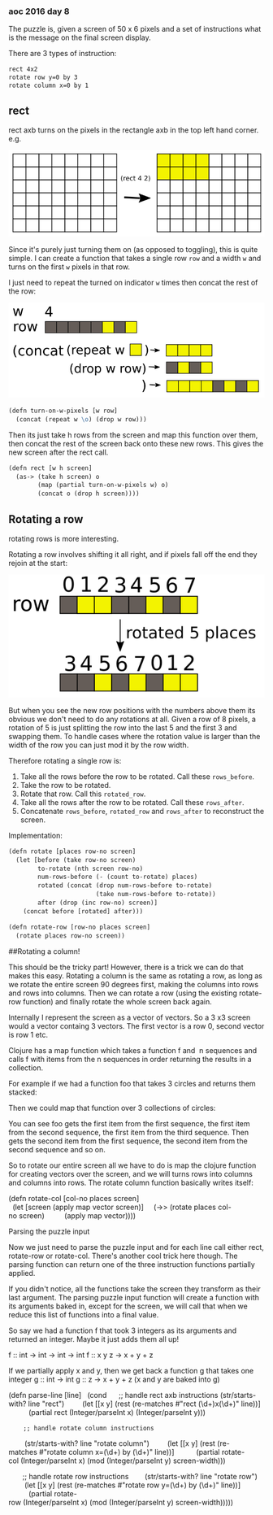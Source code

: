 ### aoc 2016 day 8

The puzzle is, given a screen of 50 x 6 pixels and a set of instructions what is the message on the final screen display.

There are 3 types of instruction:

```
rect 4x2
rotate row y=0 by 3
rotate column x=0 by 1
```

## rect

rect axb turns on the pixels in the rectangle axb in the top left hand corner. e.g.

![Image of Rect](https://github.com/stuartstein777/solution-notes/blob/main/fig1.png)

Since it's purely just turning them on (as opposed to toggling), this is quite simple. I can create a function that takes a single row `row` and a width `w` and turns on the first `w` pixels in that row.

I just need to repeat the turned on indicator `w` times then concat the rest of the row:

![Image of repeating and concating](https://github.com/stuartstein777/solution-notes/blob/main/fig2.png)


```clojure
(defn turn-on-w-pixels [w row]
  (concat (repeat w \o) (drop w row)))
```

Then its just take h rows from the screen and map this function over them, then concat the rest of the screen back onto these new rows. This gives the new screen after the rect call.

```clojure
(defn rect [w h screen]
  (as-> (take h screen) o
        (map (partial turn-on-w-pixels w) o)
        (concat o (drop h screen))))
```

## Rotating a row

rotating rows is more interesting.

Rotating a row involves shifting it all right, and if pixels fall off the end they rejoin at the start:

![Image of rotating a row](https://github.com/stuartstein777/solution-notes/blob/main/fig3.png)


But when you see the new row positions with the numbers above them its obvious we don't need to do any rotations at all.
Given a row of 8 pixels, a rotation of 5 is just splitting the row into the last 5 and the first 3 and swapping them.
To handle cases where the rotation value is larger than the width of the row you can just mod it by the row width.

Therefore rotating a single row is:

1) Take all the rows before the row to be rotated. Call these `rows_before`.
2) Take the row to be rotated.
3) Rotate that row. Call this `rotated_row`.
4) Take all the rows after the row to be rotated. Call these `rows_after`.
5) Concatenate `rows_before`, `rotated_row` and `rows_after` to reconstruct the screen.

Implementation:
```clojure
(defn rotate [places row-no screen]
  (let [before (take row-no screen)
        to-rotate (nth screen row-no)
        num-rows-before (- (count to-rotate) places)
        rotated (concat (drop num-rows-before to-rotate)
                        (take num-rows-before to-rotate))
        after (drop (inc row-no) screen)]
    (concat before [rotated] after)))
```

```clojure
(defn rotate-row [row-no places screen]
  (rotate places row-no screen))
```

##Rotating a column!

This should be the tricky part! However, there is a trick we can do that makes this easy.
Rotating a column is the same as rotating a row, as long as we rotate the entire screen 90 degrees first, making the columns into rows and rows into columns. Then we can rotate a row (using the existing rotate-row function) and finally rotate the whole screen back again.

Internally I represent the screen as a vector of vectors. So a 3 x3 screen would a vector containg 3 vectors.
The first vector is a row 0, second vector is row 1 etc.




Clojure has a map function which takes a function f and  n sequences and calls f with items from the n sequences in order returning the results in a collection.

For example if we had a function foo that takes 3 circles and returns them stacked:



Then we could map that function over 3 collections of circles:




You can see foo gets the first item from the first sequence, the first item from the second sequence, the first item from the third sequence. Then gets the second item from the first sequence, the second item from the second sequence and so on.

So to rotate our entire screen all we have to do is map the clojure function for creating vectors over the screen, and we will turns rows into columns and columns into rows. The rotate column function basically writes itself:

(defn rotate-col [col-no places screen]
  (let [screen (apply map vector screen)]
    (->> (rotate places col-no screen)
         (apply map vector))))



Parsing the puzzle input

Now we just need to parse the puzzle input and for each line call either rect, rotate-row or rotate-col. There's another cool trick here though. The parsing function can return one of the three instruction functions partially applied.

If you didn't notice, all the functions take the screen they transform as their last argument. The parsing puzzle input function will create a function with its arguments baked in, except for the screen, we will call that when we reduce this list of functions into a final value.

So say we had a function f that took 3 integers as its arguments and returned an integer. Maybe it just adds them all up!


f :: int -> int -> int -> int
f :: x y z -> x + y + z

If we partially apply x and y, then we get back a function g that takes one integer
g :: int -> int
g :: z -> x + y + z (x and y are baked into g)

(defn parse-line [line]
  (cond 
        ;; handle rect axb instructions
        (str/starts-with? line "rect")
        (let [[x y] (rest (re-matches #"rect (\d+)x(\d+)" line))]
          (partial rect (Integer/parseInt x) (Integer/parseInt y)))

        ;; handle rotate column instructions
        (str/starts-with? line "rotate column")
        (let [[x y] (rest (re-matches #"rotate column x=(\d+) by (\d+)" line))]
          (partial rotate-col (Integer/parseInt x) (mod (Integer/parseInt y) screen-width)))

        ;; handle rotate row instructions
        (str/starts-with? line "rotate row")
        (let [[x y] (rest (re-matches #"rotate row y=(\d+) by (\d+)" line))]
          (partial rotate-row (Integer/parseInt x) (mod (Integer/parseInt y) screen-width)))))

